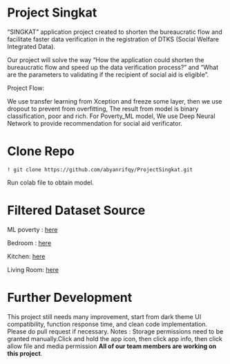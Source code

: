 # Project Singkat

“SINGKAT” application project created to shorten the bureaucratic flow and facilitate faster data verification in the registration of DTKS (Social Welfare Integrated Data). 

Our project will solve the way “How the application could shorten the bureaucratic flow and speed up the data verification process?” and “What are the parameters to validating if the recipient of social aid is eligible”.

Project Flow:

We use transfer learning from Xception and freeze some layer, then we use dropout to prevent from overfitting, 
The result from model is binary classification, poor and rich. For Poverty_ML model, We use Deep Neural Network to provide recommendation for social aid verificator. 

# Clone Repo

```
! git clone https://github.com/abyanrifqy/ProjectSingkat.git
```

Run colab file to obtain model. 

# Filtered Dataset Source

ML poverty : [here](https://drive.google.com/drive/folders/1cnh6CiKFHCzTTdG5QEl-N42aAWNgM9U4?usp=sharing)

Bedroom : [here](https://drive.google.com/drive/folders/1hywXPVFkM5wzSJoA5SwRSBwg5cHYCzlS?usp=sharing) 

Kitchen:  [here](https://drive.google.com/drive/folders/1SdqkrVnpYKEGgYP1azOmHXe24Inx-k3-?usp=sharing) 

Living Room: [here](https://drive.google.com/drive/folders/1wJrbcaMIkvjmPQuoHiV7Wv6ycpUSJHA9?usp=sharing) 

# Further Development

This project still needs many improvement, start from dark theme UI compatibility, function response time, and clean code implementation. Please do pull request if necessary.
Notes : Storage permissions need to be granted manually.Click and hold the app icon, then click app info, then click allow file and media permission
**All of our team members are working on this project**. 
